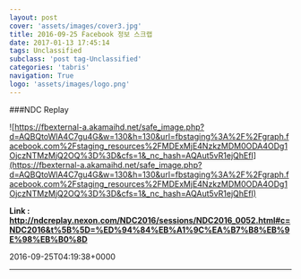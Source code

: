 ```yaml
---
layout: post
cover: 'assets/images/cover3.jpg'
title: 2016-09-25 Facebook 정보 스크랩
date: 2017-01-13 17:45:14
tags: Unclassified
subclass: 'post tag-Unclassified'
categories: 'tabris'
navigation: True
logo: 'assets/images/logo.png'
---
```


###NDC Replay

![https://fbexternal-a.akamaihd.net/safe_image.php?d=AQBQtoWlA4C7gu4G&w=130&h=130&url=fbstaging%3A%2F%2Fgraph.facebook.com%2Fstaging_resources%2FMDExMjE4NzkzMDM0ODA4ODg1OjczNTMzMjQ2OQ%3D%3D&cfs=1&_nc_hash=AQAut5vR1ejQhEfI](https://fbexternal-a.akamaihd.net/safe_image.php?d=AQBQtoWlA4C7gu4G&w=130&h=130&url=fbstaging%3A%2F%2Fgraph.facebook.com%2Fstaging_resources%2FMDExMjE4NzkzMDM0ODA4ODg1OjczNTMzMjQ2OQ%3D%3D&cfs=1&_nc_hash=AQAut5vR1ejQhEfI)

**Link : <http://ndcreplay.nexon.com/NDC2016/sessions/NDC2016_0052.html#c=NDC2016&t%5B%5D=%ED%94%84%EB%A1%9C%EA%B7%B8%EB%9E%98%EB%B0%8D>**

2016-09-25T04:19:38+0000

---

